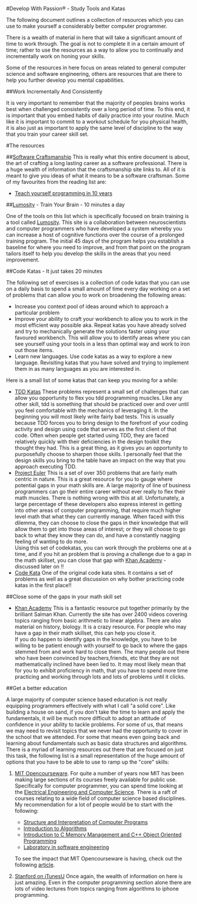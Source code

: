 #Develop With Passion® - Study Tools and Katas

The following document outlines a collection of resources which you can use to make yourself a considerably better computer programmer.  

There is a wealth of material in here that will take a significant amount of time to work through. The goal is not to complete it in a certain amount of time; rather to use the resources as a way to allow you to continually and incrementally work on honing your skills.  

Some of the resources in here focus on areas related to general computer science and software engineering, others are resources that are there to help you further develop you mental capabilities.  

##Work Incrementally And Consistently  

It is very important to remember that the majority of peoples brains works best when challenged consistently over a long period of time. To this end, it is important that you embed habits of daily practice into your routine. Much like it is important to commit to a workout schedule for you physical health, it is also just as important to apply the same level of discipline to the way that you train your career skill set.

#The resources

##[Software Craftsmanship](http://manifesto.softwarecraftsmanship.org/main/reading)
This is really what this entire document is about, the art of crafting a long lasting career as a software professional. There is a huge wealth of information that the craftsmanship site links to. All of it is meant to give you ideas of what it means to be a software craftsman. Some of my favourites from the reading list are:  

  * [Teach yourself programming in 10 years](http://norvig.com/21-days.html)

##[Lumosity](http://www.lumosity.com/) - Train Your Brain - 10 minutes a day

One of the tools on this list which is specifically focused on brain training is a tool called [Lumosity](http://www.lumosity.com/). This site is a collaboration between neuroscientists and computer programmers who have developed a system whereby you can increase a host of cognitive functions over the course of a prolonged training program. The initial 45 days of the program helps you establish a baseline for where you need to improve, and from that point on the program tailors
itself to help you develop the skills in the areas that you need improvement.

##Code Katas - It just takes 20 minutes

The following set of exercises is a collection of code katas that you can use on a daily basis to spend a small amount of time every day working on a set of problems that can allow you to work on broadening the following areas:  

  * Increase you context pool of ideas around which to approach a particular problem
  * Improve your ability to craft your workbench to allow you to work in the most efficient way possible aka. Repeat katas you have already solved and try to mechanically generate the solutions faster using your favoured workbench. This will allow you to identify areas where you can see yourself using your tools in a less than optimal way and work to iron out those items.
  * Learn new languages. Use code katas as a way to explore a new language. Revisiting katas that you have solved and trying to implement them in as many languages as you are interested in.

Here is a small list of some katas that can keep you moving for a while:

* [TDD Katas](http://sites.google.com/site/tddproblems/all-problems-1)
  These problems represent a small set of challenges that can allow you opportunity to flex you tdd programming muscles. Like any other skill, tdd is something that should be practiced over and over until you feel comfortable with the mechanics of leveraging it. In the beginning you will most likely write fairly bad tests. This is usually because TDD forces you to bring design to the forefront of your coding activity and design using code that serves as the first client of that code.
  Often when people get started using TDD, they are faced relatively quickly with their deficiencies in the design toolkit they thought they had. This is a great thing, as it gives you an opportunity to purposefully choose to sharpen those skills. I personally feel that the design skills you bring to the table have an impact on the way that you approach executing TDD. 
* [Project Euler](http://projecteuler.net/)
  This is a set of over 350 problems that are fairly math centric in nature. This is a great resource for you to gauge where potential gaps in your math skills are. A large majority of line of business programmers can go their entire career without ever really to flex their math muscles. There is nothing wrong with this at all. Unfortunately, a large percentage of these developers also express interest in getting into other areas of computer programming, that require much higher level
  math that what they can currently manage. When faced with this dilemma, they can choose to close the gaps in their knowledge that will allow them to get into those areas of interest; or they will choose to go back to what they know they can do, and have a constantly nagging feeling of wanting to do more.  
  Using this set of codekatas, you can work through the problems one at a time, and if you hit an problem that is proving a challenge due to a gap in the math skillset, you can close that gap with [Khan Academy](http://www.khanacademy.org/) - discussed later on !!
* [Code Kata](http://codekata.pragprog.com/)
  One of the original code kata sites. It contains a set of problems as well as a great discussion on why bother practicing code katas in the first place!!


##Close some of the gaps in your math skill set

* [Khan Academy](http://www.khanacademy.org/)
  This is a fantastic resource put together primarily by the brilliant Salman Khan. Currently the site has over 2400 videos covering topics ranging from basic arithmetic to linear algebra. There are also material on history, biology. It is a crazy resource. For people who may have a gap in their math skillset, this can help you close it.  
  If you do happen to identify gaps in the knowledge, you have to be willing to be patient enough with yourself to go back to where the gaps stemmed from and work hard to close them. The many people out there who have been convinced by teachers,friends, etc that they are not mathematically inclined have been lied to. It may most likely mean that for you to exhibit proficiency in math, that you have to spend more time practicing and working through lots and lots of problems until it
  clicks. 

##Get a better education

A large majority of computer science based education is not really equipping programmers effectively with what I call "a solid core". Like building a house on sand, if you don't take the time to learn and apply the fundamentals, it will be much more difficult to adopt an attitude of confidence in your ability to tackle problems. For some of us, that means we may need to revisit topics that we never had the opportunity to cover in the school that we attended. For some that
  means even going back and learning about fundamentals such as basic data structures and algorithms. There is a myriad of learning resources out there that are focused on just this task, the following list is a small representation of the huge amount of options that you have to be able to use to ramp up the "core" skills:

1. [MIT Opencourseware](http://ocw.mit.edu/). 
   For quite a number of years now MIT has been making large sections of its courses freely available for public use. Specifically for computer programmer, you can spend time looking at the [Electrical Engineering and Computer Science](http://ocw.mit.edu/courses/electrical-engineering-and-computer-science). There is a raft of courses relating to a wide field of computer science based disciplines. My recommendation for a lot of people would be to start with the following:
   * [Structure and Interpretation of Computer Programs](http://ocw.mit.edu/courses/electrical-engineering-and-computer-science/6-001-structure-and-interpretation-of-computer-programs-spring-2005)
   * [Introduction to Algorithms](http://ocw.mit.edu/courses/electrical-engineering-and-computer-science/6-006-introduction-to-algorithms-spring-2008)
   * [Introduction to C Memory Management and C++ Object Oriented Programming](http://ocw.mit.edu/courses/electrical-engineering-and-computer-science/6-088-introduction-to-c-memory-management-and-c-object-oriented-programming-january-iap-2010)
   * [Laboratory in software engineering](http://ocw.mit.edu/courses/electrical-engineering-and-computer-science/6-170-laboratory-in-software-engineering-fall-2005)

   To see the impact that MIT Opencourseware is having, check out the following [article](http://www.wired.com/wired/archive/11.09/mit.html).

2. [Stanford on iTunesU](http://itunes.stanford.edu/)
   Once again, the wealth of information on here is just amazing. Even in the computer programming section alone there are lots of video lectures from topics ranging from algorithms to iphone programming.
